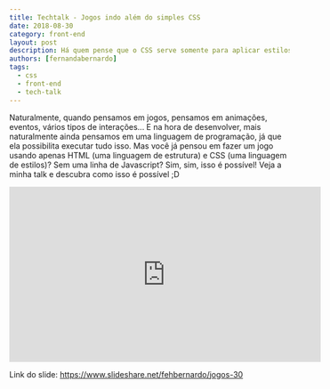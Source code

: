 ```yaml
---
title: Techtalk - Jogos indo além do simples CSS
date: 2018-08-30
category: front-end
layout: post
description: Há quem pense que o CSS serve somente para aplicar estilos a determinados elementos, e realmente seu principal objetivo é esse! Mas alguém já pensou que seria possível capturar eventos, como um evento de clique por exemplo, e gerar algum tipo de animação com isso? E falar que com isso é possível criar um jogo? Neste talk explicarei como criar um jogo simples, sem uma linha de javascript, usando apenas HTML e CSS. Além de muitas de suas funcionalidades: pseudo-elementos, pseudo-classes, animations, entre outras.
authors: [fernandabernardo]
tags:
  - css
  - front-end
  - tech-talk
---
```


Naturalmente, quando pensamos em jogos, pensamos em animações, eventos, vários tipos de interações... E na hora de desenvolver, mais naturalmente ainda pensamos em uma linguagem de programação, já que ela possibilita executar tudo isso. Mas você já pensou em fazer um jogo usando apenas HTML (uma linguagem de estrutura) e CSS (uma linguagem de estilos)? Sem uma linha de Javascript? Sim, sim, isso é possível! Veja a minha talk e descubra como isso é possível ;D

<iframe class='video' width='560' height='315' src='https://www.youtube.com/embed/Rwl4e8xGtCE' frameborder='0' allow='autoplay; encrypted-media' allowfullscreen></iframe>

Link do slide: <a href='https://www.slideshare.net/fehbernardo/jogos-30' target='_blank' rel='nofollow'>https://www.slideshare.net/fehbernardo/jogos-30</a>
